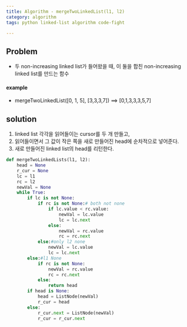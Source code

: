 ```yaml
---
title: Algorithm - mergeTwoLinkedList(l1, l2)
category: algorithm
tags: python linked-list algorithm code-fight

---
```


## Problem

- 두 non-increasing linked list가 들어왔을 때, 이 둘을 합친 non-increasing linked list를 만드는 함수 

#### example

- mergeTwoLinkedList([0, 1, 5], [3,3,3,7]) ==> [0,1,3,3,3,5,7]

## solution 

1. linked list 각각을 읽어들이는 cursor를 두 개 만들고, 
2. 읽어들이면서 그 값이 작은 쪽을 새로 만들어진 head에 순차적으로 넣어준다.
3. 새로 만들어진 linked list의 head를 리턴한다. 

```python
def mergeTwoLinkedLists(l1, l2):
    head = None
    r_cur = None
    lc = l1
    rc = l2
    newVal = None
    while True:
        if lc is not None:
            if rc is not None:# both not none
                if lc.value < rc.value:
                    newVal = lc.value
                    lc = lc.next
                else:
                    newVal = rc.value
                    rc = rc.next
            else:#only l2 none
                newVal = lc.value
                lc = lc.next
        else:#l1 None
            if rc is not None:
                newVal = rc.value
                rc = rc.next
            else:
                return head
        if head is None:
            head = ListNode(newVal)
            r_cur = head
        else:
            r_cur.next = ListNode(newVal)
            r_cur = r_cur.next
```
